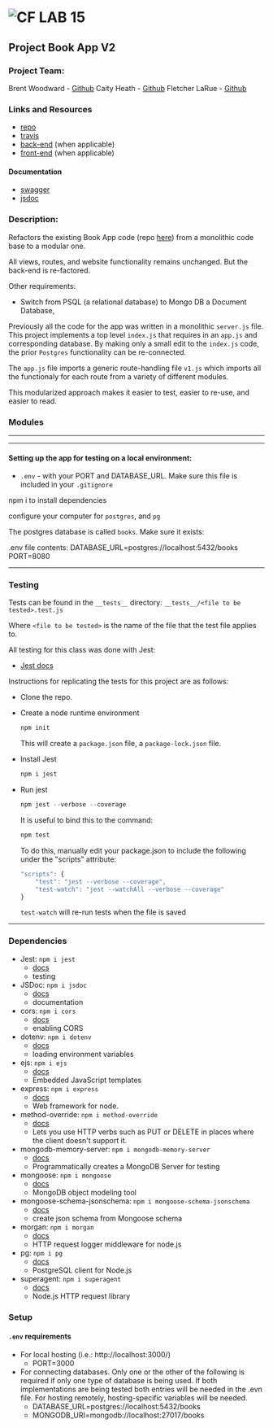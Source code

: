 ![CF](http://i.imgur.com/7v5ASc8.png) LAB 15
=================================================

## Project Book App V2

### Project Team:
Brent Woodward - [Github](https://github.com/BrentTech)
Caity Heath - [Github](https://github.com/CaityHeath)
Fletcher LaRue - [Github](https://github.com/asdFletcher)

### Links and Resources
* [repo](https://github.com/BrentTech/15-project-books)
* [travis](https://travis-ci.com/BrentTech/15-project-books/builds/97194065)
* [back-end](http://xyz.com) (when applicable)
* [front-end](http://xyz.com) (when applicable)

#### Documentation
* [swagger](http://xyz.com)
* [jsdoc](http://xyz.com)

### Description:
Refactors the existing Book App code (repo [here](https://github.com/codefellows-seattle-javascript-401d28/15-project-books)) from a monolithic code base to a modular one.

All views, routes, and website functionality remains unchanged. But the back-end is re-factored.

Other requirements:
- Switch from PSQL (a relational database) to Mongo DB a Document Database,

Previously all the code for the app was written in a monolithic `server.js` file. This project implements a top level `index.js` that requires in an `app.js` and corresponding database. By making only a small edit to the `index.js` code, the prior `Postgres` functionality can be re-connected. 

The `app.js` file imports a generic route-handling file `v1.js` which imports all the functionaly for each route from a variety of different modules.

This modularized approach makes it easier to test, easier to re-use, and easier to read.

### Modules
---
---

#### Setting up the app for testing on a local environment:

- `.env` - with your PORT and DATABASE_URL. Make sure this file is included in your `.gitignore`

npm i to install dependencies

configure your computer for `postgres`, and `pg`

The postgres database is called `books`. Make sure it exists:

.env file contents:
DATABASE_URL=postgres://localhost:5432/books
PORT=8080

--- 

### Testing
Tests can be found in the `__tests__` directory:
`__tests__/<file to be tested>.test.js`

Where `<file to be tested>` is the name of the file that the test file applies to.

All testing for this class was done with Jest: 
* [Jest docs](https://jestjs.io/docs/en/getting-started)

Instructions for replicating the tests for this project are as follows:

* Clone the repo.
* Create a node runtime environment

    ```JavaScript
    npm init
    ```
    This will create a `package.json` file, a `package-lock.json` file.

* Install Jest

    ```JavaScript
    npm i jest
    ```

* Run jest

    ```JavaScript
    npm jest --verbose --coverage
    ```
    It is useful to bind this to the command:
    ```JavaScript
    npm test
    ```
    To do this, manually edit your package.json to include the following under the "scripts" attribute:
    ```Javascript
    "scripts": {
        "test": "jest --verbose --coverage",
        "test-watch": "jest --watchAll --verbose --coverage"
    }
    ```
    `test-watch` will re-run tests when the file is saved

---

### Dependencies

* Jest: `npm i jest` 
    * [docs](https://jestjs.io/docs/en/getting-started)
    * testing
* JSDoc: `npm i jsdoc`
    * [docs](http://usejsdoc.org/)
    * documentation
* cors: `npm i cors`
    * [docs](https://www.npmjs.com/package/cors)
    * enabling CORS
* dotenv: `npm i dotenv`
    * [docs](https://www.npmjs.com/package/dotenv)
    * loading environment variables
* ejs: `npm i ejs`
    * [docs](https://www.npmjs.com/package/ejs)
    * Embedded JavaScript templates
* express: `npm i express`
    * [docs](https://www.npmjs.com/package/express)
    * Web framework for node.
* method-override: `npm i method-override`
    * [docs](https://www.npmjs.com/package/method-override)
    * Lets you use HTTP verbs such as PUT or DELETE in places where the client doesn't support it.
* mongodb-memory-server: `npm i mongodb-memory-server`
    * [docs](https://www.npmjs.com/package/mongodb-memory-server)
    * Programmatically creates a MongoDB Server for testing
* mongoose: `npm i mongoose`
    * [docs](https://www.npmjs.com/package/mongoose)
    * MongoDB object modeling tool
* mongoose-schema-jsonschema: `npm i mongoose-schema-jsonschema`
    * [docs](https://www.npmjs.com/package/mongoose-schema-jsonschema)
    * create json schema from Mongoose schema
* morgan: `npm i morgan`
    * [docs](https://www.npmjs.com/package/morgan)
    * HTTP request logger middleware for node.js
* pg: `npm i pg`
    * [docs](https://www.npmjs.com/package/pg)
    * PostgreSQL client for Node.js
* superagent: `npm i superagent`
    * [docs](https://www.npmjs.com/package/superagent)
    * Node.js HTTP request library


### Setup
#### `.env` requirements
- For local hosting (i.e.: http://localhost:3000/)
  * PORT=3000
- For connecting databases. Only one or the other of the following is required if only one type of database is being used. If both implementations are being tested both entries will be needed in the .evn file. For hosting remotely, hosting-specific variables will be needed.
  * DATABASE_URL=postgres://localhost:5432/books
  * MONGODB_URI=mongodb://localhost:27017/books



